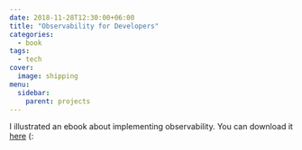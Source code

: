 ```yaml
---
date: 2018-11-28T12:30:00+06:00
title: "Observability for Developers"
categories:
  - book
tags:
  - tech
cover:
  image: shipping
menu:
  sidebar:
    parent: projects
---
```


I illustrated an ebook about implementing observability. You can download it [here](https://www.honeycomb.io/resources/guide-observability-for-developers) (:

